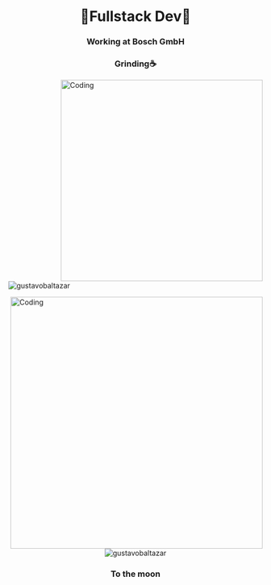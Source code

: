 <h1 align="center">🚀Fullstack Dev🚀</h3>

<div align="center">
  
  <h3> Working at Bosch GmbH </h2>
  <h3> Grinding☕ </h2>
  
</div>

<img align="right" alt="Coding" width="400" src="https://i.gifer.com/1fZF.gif"> 
<p align="left"> <img src="https://komarev.com/ghpvc/?username=gustavobaltazar&label=Profile%20views&color=0e75b6&style=flat" alt="gustavobaltazar" /> </p>
 <div>
  <img align="right" alt="Coding" width="500" src="https://giffiles.alphacoders.com/359/35995.gif">
</div>


 ```javascript
const profile = {
  name: "Gustavo Baltazar",
  game: "The Last of Us II",
  anime: "Shingeki no Kyojin",
  manga: "Berserk",
  tech: {
    programming: ['TS'],
    frontend: ['React', 'Tailwindcss'],
    backend: ['Node', 'tRPC', 'Express']
  },
  language: {
    portuguese: true,
    english: true,
  }
}
```
<div>
    <p align="center"><img  src="https://github-readme-streak-stats.herokuapp.com/?user=gustavobaltazar&theme=tokyonight" alt="gustavobaltazar" /></p>
</div>

<div align="center">
  <h3>To the moon</h3>
</div>
